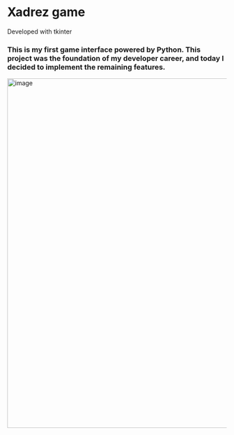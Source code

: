 
# Xadrez game
Developed with tkinter 

### This is my first game interface powered by Python. This project was the foundation of my developer career, and today I decided to implement the remaining features.

<img width="777" height="801" alt="image" src="https://github.com/user-attachments/assets/3a52cba3-251e-4a05-85ff-c993f813a6c5" />

